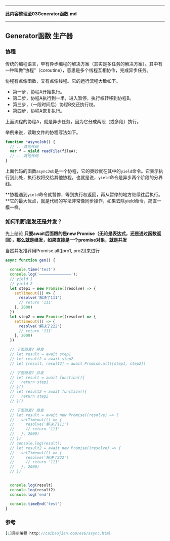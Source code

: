 *******
**此内容整理至03Generator函数.md**

********

## Generator函数 生产器

### 协程

传统的编程语言，早有异步编程的解决方案（其实是多任务的解决方案）。其中有一种叫做"协程"（coroutine），意思是多个线程互相协作，完成异步任务。

协程有点像函数，又有点像线程。它的运行流程大致如下。

- 第一步，协程A开始执行。
- 第二步，协程A执行到一半，进入暂停，执行权转移到协程B。
- 第三步，（一段时间后）协程B交还执行权。
- 第四步，协程A恢复执行。

上面流程的协程A，就是异步任务，因为它分成两段（或多段）执行。

举例来说，读取文件的协程写法如下。

```javascript
function *asyncJob() {
  // ...其他代码
  var f = yield readFile(fileA);
  // ...其他代码
}
```

上面代码的函数`asyncJob`是一个协程，它的奥妙就在其中的`yield`命令。它表示执行到此处，执行权将交给其他协程。也就是说，`yield`命令是异步两个阶段的分界线。

**协程遇到`yield`命令就暂停，等到执行权返回，再从暂停的地方继续往后执行。**它的最大优点，就是代码的写法非常像同步操作，如果去除yield命令，简直一模一样。



### 如何判断继发还是并发？

先上结论 **只要await后面跟的是new Promise（无论是表达式，还是通过函数返回），那么就是继发，如果直接是一个promise对象，就是并发**

当然并发推荐用Promise.all([pro1, pro2])来进行

```javascript
async function gen() {

  console.time('test')
  console.log('——————————————');
  // yield 1
  // yield 2
  let step1 = new Promise((resolve) => {
    setTimeout(() => {
      resolve('解决了111')
      // return '111'
    }, 2000)
  })
  let step2 = new Promise((resolve) => {
    setTimeout(() => {
      resolve('解决了222')
      // return '111'
    }, 2000)
  })

  // 下面继发? 并发
  // let result = await step1
  // let result2 = await step2
  // let [result, result2] = await Promise.all([step1, step2])

  // 下面继发? 并发
  // let result = await function(){
  //   return step1
  // }()
  // let result2 = await function(){
  //   return step2
  // }()

  // 下面继发? 继发
  // let result = await new Promise((resolve) => {
  //   setTimeout(() => {
  //     resolve('解决了111')
  //     // return '111'
  //   }, 2000)
  // })
  // console.log(result);
  // let result2 = await new Promise((resolve) => {
  //   setTimeout(() => {
  //     resolve('解决了222')
  //     // return '111'
  //   }, 2000)
  // })


  console.log(result)
  console.log(result2)
  console.log('end')

  console.timeEnd('test')
}
```



### 参考

```javascript
[1]异步编程 http://caibaojian.com/es6/async.html
```

